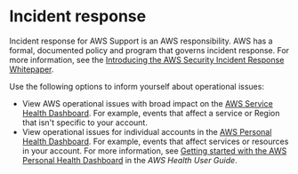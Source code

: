 # Incident response<a name="incident-response"></a>

Incident response for AWS Support is an AWS responsibility\. AWS has a formal, documented policy and program that governs incident response\. For more information, see the [Introducing the AWS Security Incident Response Whitepaper](http://aws.amazon.com/blogs/security/introducing-the-aws-security-incident-response-whitepaper/)\.

Use the following options to inform yourself about operational issues:
+ View AWS operational issues with broad impact on the [AWS Service Health Dashboard](https://status.aws.amazon.com/)\. For example, events that affect a service or Region that isn't specific to your account\.
+ View operational issues for individual accounts in the [AWS Personal Health Dashboard](https://phd.aws.amazon.com)\. For example, events that affect services or resources in your account\. For more information, see [Getting started with the AWS Personal Health Dashboard](https://docs.aws.amazon.com/health/latest/ug/getting-started-phd.html) in the *AWS Health User Guide*\.